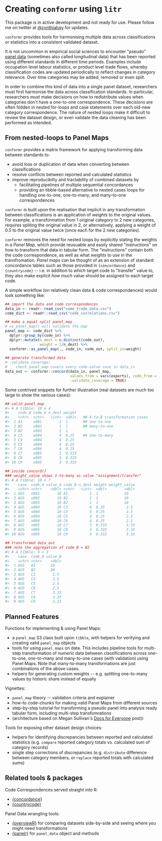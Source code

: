 # Creating `conformr` using `litr`

This package is in active development and not ready for use. Please follow me on twitter at [\@cynthiahqy](https://twitter.com/cynthiahqy) for updates.

`conformr` provides tools for harmonising multiple data across classifications or statistics into a consistent validated dataset.

It is not uncommon in empirical social sciences to encounter "pseudo" [panel data](https://en.wikipedia.org/wiki/Panel_data) (sometimes also called longitudinal data) that has been reported using different standards in different time periods. Examples include occupation level labour statistics, or product level trade flows, whereby classification codes are updated periodically to reflect changes in category relevance. Over time categories may be added, removed or even split.

In order to combine this kind of data into a single panel dataset, researchers must first harmonise the data across classification standards. In particular, researchers must make decisions on how to redistribute values when categories don't have a one-to-one correspondence. These decisions are often hidden in nested for-loops and case statements over each old-new category correspondence. The nature of nested loops make it difficult to review the dataset design, or even validate the data cleaning has been performed as intended.

## From nested-loops to Panel Maps

`conformr` provides a matrix framework for applying transforming data between standards to:

-   avoid loss or duplication of data when converting between classifications
-   resolve conflicts between reported and calculated statistics
-   improve reproducibilty and tractability of combined datasets by
    -   facilitating pipelines of multiple sequential concordances
    -   providing an tibble-based alternative to nested cases loops for handling one-to-one, one-to-many, and many-to-one correspondences

`conformr` is built upon the realisation that implicit in any transformation between classifications is an application of *weights* to the original values. For example, a transformation from 1 original category to 2 new categories, requires spliting the original value in 2, or alternatively, applying a weight of 0.5 to the original value twice (once each for the 2 new categories).

`conformr` removes the need for nested loops by explicitly stating the weights in a *Panel Map*, which provide reusuable and easily shared "instructions" on how to transform that data in tabular form. The "instructions" contain both the code correspondence, as well as what *weights* to use in the transfromation. *Panel maps* can be thought of as an extension of standard concordance tables such as those provided in `{concordance}` and `{countrycode}` -- i.e. in addition to *which* target code to "transfer" value to, they also make explicit *how much* value should be assigned to each target code.

A simple workflow (on relatively clean data & code correspondences) would look something like:

``` r
## import the data and code correspondences
data_in <- readr::read_csv("some_trade_data.csv")
code_dict <- readr::read_csv("code_correlations.csv")

## make a equal split panel_map
# as_panel_map() will validate the map 
panel_map <- code_dict %>%
  dplyr::group_by(code_in) %>%
  dplyr::mutate(n_dest = n_distinct(code_out),
                weight = 1/n_dest) %>%
  conformr::as_panel_map(., code_in, code_out, split_in=weight)
                
## generate transformed data
# .validate_coverage: 
#    check panel_map covers every code-value case in data_in
data_out <- conformr::concord(data_in, panel_map, 
                              values_from = vars(exports), code_from = "code_in",
                              .validate_coverage = TRUE) 
```

Some contrived snippets for further illustration (real datasets are much too large to show the various cases):

``` r
## valid panel_map 
#> # A tibble: 10 x 4
#>    code_B code_A n_dest weight
#>    <chr>  <chr>   <int>  <dbl>.  ## A-to-B transformation cases
#>  1 A1     x001        1  1       ## one-to-one
#>  2 B2     x002        1  1       ## many-to-one
#>  3 B2     x003        1  1    
#>  4 C3     x004        4  0.25    ## one-to-many
#>  5 C4     x004        4  0.25 
#>  6 C5     x004        4  0.25 
#>  7 C6     x004        4  0.25 
#>  8 C7     x005        3  0.333
#>  9 C8     x005        3  0.333
#> 10 C9     x005        3  0.333

## inside concord() 
### weight_value shows 1-to-many as value "assignment/transfer"
#> # A tibble: 10 x 7
#>    case  code_A value_A code_B n_dest weight weight_value
#>    <chr> <chr>    <dbl> <chr>   <int>  <dbl>        <dbl>
#>  1 AUS   x001        10 A1          1  1            10   
#>  2 AUS   x002        10 B2          1  1            10   
#>  3 AUS   x003        10 B2          1  1            10   
#>  4 AUS   x004        10 C3          4  0.25          2.5 
#>  5 AUS   x004        10 C4          4  0.25          2.5 
#>  6 AUS   x004        10 C5          4  0.25          2.5 
#>  7 AUS   x004        10 C6          4  0.25          2.5 
#>  8 AUS   x005        10 C7          3  0.333         3.33
#>  9 AUS   x005        10 C8          3  0.333         3.33
#> 10 AUS   x005        10 C9          3  0.333         3.33

## transformed data_out
### note the aggregation of code_B = B2
#> # A tibble: 9 x 3
#>    case  code_B value_B
#>    <chr> <chr>    <dbl>
#>  1 AUS   A1       10   
#>  2 AUS   B2       20   
#>  3 AUS   C3        2.5 
#>  4 AUS   C4        2.5 
#>  5 AUS   C5        2.5 
#>  6 AUS   C6        2.5 
#>  7 AUS   C7        3.33
#>  8 AUS   C8        3.33
#>  9 AUS   C9        3.33
```

## Planned Features

Functions for implementing & using Panel Maps:

-   a `panel_map` S3 class built upon `tibble`, with helpers for verifying and creating valid `panel_map` objects
-   tools for using `panel_maps` on data. This includes pipeline tools for multi-step transformation of numeric data between classifications across one-to-one, one-to-many and many-to-one cases (with validation) using Panel Maps. Note that many-to-many transformations are just combinations of the above cases.
-   helpers for generating custom weights -- e.g. splitting one-to-many values by historic share instead of equally

Vignettes:

-   `panel_map` theory -- validation criteria and explainer
-   how-to code-chunks for making valid Panel Maps from different sources
-   step-by-step tutorial for transforming a pseudo panel into analysis ready tabular form, including multi-step transfomrations
-   (architecture based on Megan Sullivan's [Docs for Everyone](https://meganesulli.com/blog/docs-for-everyone/) post)i

Tools for exposing other dataset design choices:

-   helpers for identifying discrepancies between reported and calculated statistics (e.g. `compare` reported category totals vs. calculated sum of category records)
-   single step corrections of discrepancies (e.g. `distribute` difference between category members, or `replace` reported totals with calculated sums)

## Related tools & packages

Code Correspondences served straight into R:

-   [{concordance}](https://github.com/insongkim/concordance)
-   [{countrycode}](https://github.com/vincentarelbundock/countrycode)

Panel Data wrangling tools:

-   [{overviewR}](https://github.com/cosimameyer/overviewR) for comparing datasets side-by-side and seeing where you might need transformations
-   [{panelr}](https://cran.r-project.org/web/packages/panelr/index.html) for `panel_data` object and methods
